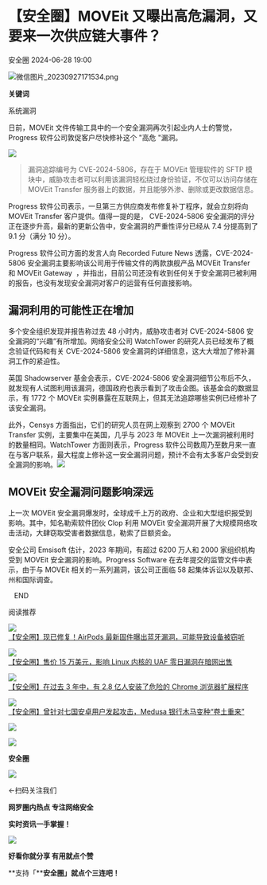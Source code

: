 #  【安全圈】MOVEit 又曝出高危漏洞，又要来一次供应链大事件？   
 安全圈   2024-06-28 19:00  
  
![](https://mmbiz.qpic.cn/sz_mmbiz_png/aBHpjnrGylgOvEXHviaXu1fO2nLov9bZ055v7s8F6w1DD1I0bx2h3zaOx0Mibd5CngBwwj2nTeEbupw7xpBsx27Q/640?wx_fmt=png&from=appmsg "微信图片_20230927171534.png")  
  
  
**关键词**  
  
  
  
系统漏洞  
  
  
日前，MOVEit 文件传输工具中的一个安全漏洞再次引起业内人士的警觉，Progress 软件公司敦促客户尽快修补这个 "高危 "漏洞。  
  
![](https://mmbiz.qpic.cn/sz_mmbiz_jpg/aBHpjnrGylhicY8TTBlgZFoOljxwmf23J8WOiaWNlbOfS9E1TSUwTQaMVm562ic7zSxWRDVuhknA9oA9QDgcratiaA/640?wx_fmt=jpeg&from=appmsg "")  
> 漏洞追踪编号为 CVE-2024-5806，存在于 MOVEit 管理软件的 SFTP 模块中，威胁攻击者可以利用该漏洞轻松绕过身份验证，不仅可以访问存储在 MOVEit Transfer 服务器上的数据，并且能够外渗、删除或更改数据信息。  
  
  
Progress 软件公司表示，一旦第三方供应商发布修复补丁程序，就会立刻将向 MOVEit Transfer 客户提供。值得一提的是， CVE-2024-5806 安全漏洞的评分正在逐步升高，最新的更新公告中，安全漏洞的严重性评分已经从 7.4 分提高到了 9.1 分（满分 10 分）。  
  
Progress 软件公司方面的发言人向 Recorded Future News 透露，CVE-2024-5806 安全漏洞主要影响该公司用于传输文件的两款旗舰产品 MOVEit Transfer 和 MOVEit Gateway  ，并指出，目前公司还没有收到任何关于安全漏洞已被利用的报告，也没有发现安全漏洞对客户的运营有任何直接影响。  
## 漏洞利用的可能性正在增加  
  
多个安全组织发现并报告称过去 48 小时内，威胁攻击者对 CVE-2024-5806 安全漏洞的“兴趣”有所增加。网络安全公司 WatchTower 的研究人员已经发布了概念验证代码和有关 CVE-2024-5806 安全漏洞的详细信息，这大大增加了修补漏洞工作的紧迫性。  
  
英国 Shadowserver 基金会表示，CVE-2024-5806 安全漏洞细节公布后不久，就发现有人试图利用该漏洞，德国政府也表示看到了攻击企图。该基金会的数据显示，有 1772 个 MOVEit 实例暴露在互联网上，但其无法追踪哪些实例已经修补了该安全漏洞。  
  
此外，Censys 方面指出，它们的研究人员在网上观察到 2700 个 MOVEit Transfer 实例，主要集中在美国，几乎与 2023 年 MOVEit 上一次漏洞被利用时的数量相同。WatchTower 方面则表示，Progress 软件公司数周乃至数月来一直在与客户联系，最大程度上修补这一安全漏洞问题，预计不会有太多客户会受到安全漏洞的影响。![](https://mmbiz.qpic.cn/sz_mmbiz_jpg/aBHpjnrGylhicY8TTBlgZFoOljxwmf23JYKUtMeiaDr8V4zrEv2uyIibf51W3PS3I5tia2MTo7jbRqD13VFKlNLXag/640?wx_fmt=jpeg&from=appmsg "")  
  
## MOVEit 安全漏洞问题影响深远  
  
上一次 MOVEit 安全漏洞爆发时，全球成千上万的政府、企业和大型组织报受到影响。其中，知名勒索软件团伙 Clop 利用 MOVEit 安全漏洞开展了大规模网络攻击活动，大肆窃取受害者数据信息，勒索了巨额资金。  
  
安全公司 Emsisoft 估计，2023 年期间，有超过 6200 万人和 2000 家组织机构受到 MOVEit 安全漏洞的影响。Progress Software 在去年提交的监管文件中表示，由于与 MOVEit 相关的一系列漏洞，该公司正面临 58 起集体诉讼以及联邦、州和国际调查。  
  
  
   END    
  
  
阅读推荐  
  
  
![](https://mmbiz.qpic.cn/sz_mmbiz_png/aBHpjnrGylgK1DO9pswib04S8RU8ArpaKZe9mR93j3m9PdQqtNcFlEiaMEJ8ic8TH7iayfhhFvuQwUfISnibPQV6EEg/640?wx_fmt=png&from=appmsg "")  
[【安全圈】现已修复！AirPods 最新固件曝出蓝牙漏洞，可能导致设备被窃听](http://mp.weixin.qq.com/s?__biz=MzIzMzE4NDU1OQ==&mid=2652062245&idx=1&sn=9807219a5c81c6a070f48fc1140ac17f&chksm=f36e6e65c419e773ce24a4ab8190afd44f6ae5d7b3df1e89aa5ffcd7d6afd5820475d4213d64&scene=21#wechat_redirect)  
  
  
  
![](https://mmbiz.qpic.cn/sz_mmbiz_jpg/aBHpjnrGylgK1DO9pswib04S8RU8ArpaKZyuNcibSXW8f6d7TagPIdMwTJ5JAXrYmYkoxPwhU2N9ibVmSrGNSTtdw/640?wx_fmt=jpeg "")  
[【安全圈】售价 15 万美元，影响 Linux 内核的 UAF 零日漏洞在暗网出售](http://mp.weixin.qq.com/s?__biz=MzIzMzE4NDU1OQ==&mid=2652062245&idx=2&sn=1ccb234b27c280f54b9e84eb70565004&chksm=f36e6e65c419e773cd389ebcd4ba23326542b28363a504b22d74c74ec32625c5848f58b58989&scene=21#wechat_redirect)  
  
  
  
![](https://mmbiz.qpic.cn/sz_mmbiz_png/aBHpjnrGylgK1DO9pswib04S8RU8ArpaK51KyMJD9ibxBSa8mUBYiaDykQcxeluhCTuRneYqbibic5RDpoVFC2Rrafw/640?wx_fmt=png&from=appmsg "")  
[【安全圈】在过去 3 年中，有 2.8 亿人安装了危险的 Chrome 浏览器扩展程序](http://mp.weixin.qq.com/s?__biz=MzIzMzE4NDU1OQ==&mid=2652062245&idx=3&sn=718ae6127b800bb9a828b585f2da797b&chksm=f36e6e65c419e773b53fc5925f10d376e1147795f4779f78868be6492344439c47674baf8cbf&scene=21#wechat_redirect)  
  
  
  
![](https://mmbiz.qpic.cn/sz_mmbiz_jpg/aBHpjnrGyliamkv1f9zquk5B1GEBYNFHToFsCNG7iaiaqDlP9piavkQOy7twl4k6EdApR6icZBgQ7goxF8mhapAuMiaw/640?wx_fmt=jpeg "")  
[【安全圈】曾针对七国安卓用户发起攻击，Medusa 银行木马变种“卷土重来”](http://mp.weixin.qq.com/s?__biz=MzIzMzE4NDU1OQ==&mid=2652062245&idx=4&sn=0f8aa104ba800547d9231a339fafcac9&chksm=f36e6e65c419e77334d70adc68098797438a5fe488a755ea3d29d7c549f9b792984ede0c4a7c&scene=21#wechat_redirect)  
  
  
  
  
  
  
![](https://mmbiz.qpic.cn/mmbiz_gif/aBHpjnrGylgeVsVlL5y1RPJfUdozNyCEft6M27yliapIdNjlcdMaZ4UR4XxnQprGlCg8NH2Hz5Oib5aPIOiaqUicDQ/640?wx_fmt=gif "")  
  
  
  
![](https://mmbiz.qpic.cn/mmbiz_png/aBHpjnrGylgeVsVlL5y1RPJfUdozNyCEDQIyPYpjfp0XDaaKjeaU6YdFae1iagIvFmFb4djeiahnUy2jBnxkMbaw/640?wx_fmt=png "")  
  
**安全圈**  
  
![](https://mmbiz.qpic.cn/mmbiz_gif/aBHpjnrGylgeVsVlL5y1RPJfUdozNyCEft6M27yliapIdNjlcdMaZ4UR4XxnQprGlCg8NH2Hz5Oib5aPIOiaqUicDQ/640?wx_fmt=gif "")  
  
  
←扫码关注我们  
  
**网罗圈内热点 专注网络安全**  
  
**实时资讯一手掌握！**  
  
  
![](https://mmbiz.qpic.cn/mmbiz_gif/aBHpjnrGylgeVsVlL5y1RPJfUdozNyCE3vpzhuku5s1qibibQjHnY68iciaIGB4zYw1Zbl05GQ3H4hadeLdBpQ9wEA/640?wx_fmt=gif "")  
  
**好看你就分享 有用就点个赞**  
  
**支持「****安全圈」就点个三连吧！**  
  
